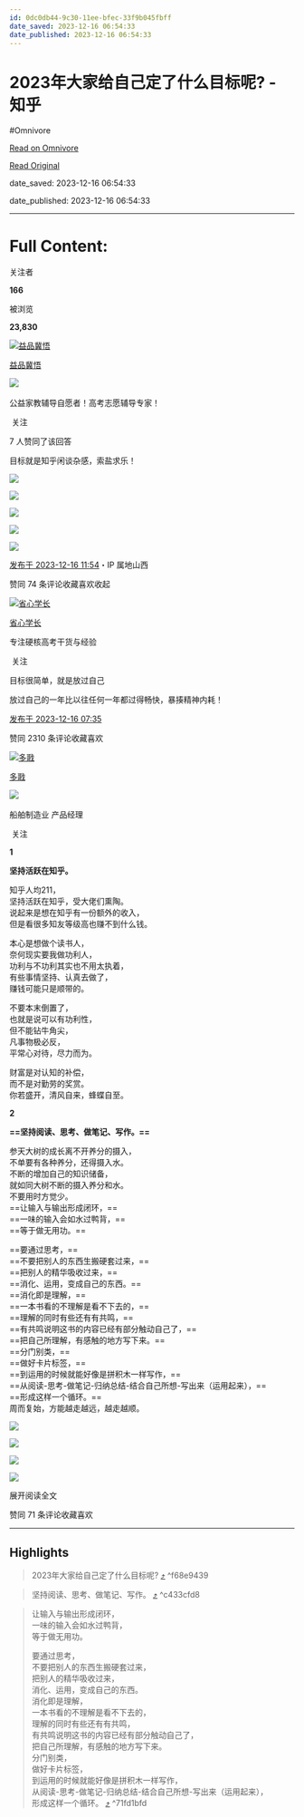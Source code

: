 ```yaml
---
id: 0dc0db44-9c30-11ee-bfec-33f9b045fbff
date_saved: 2023-12-16 06:54:33
date_published: 2023-12-16 06:54:33
---
```


# 2023年大家给自己定了什么目标呢? - 知乎
#Omnivore

[Read on Omnivore](https://omnivore.app/me/2023-18c73749699)

[Read Original](https://www.zhihu.com/question/635147154/answer/3328065114)

date_saved: 2023-12-16 06:54:33

date_published: 2023-12-16 06:54:33

--- 

# Full Content: 

关注者

**166**

被浏览

**23,830**

[![益品冀悟](https://proxy-prod.omnivore-image-cache.app/0x0,s9KHLbnlTHoSY3nGJKwFm2jl6pSDE7V5_jRLRBGAbDBI/https://pic1.zhimg.com/v2-394dbc97f00d473ec6ec9cde7615bc86_l.jpg?source=2c26e567)](https://www.zhihu.com/people/1111122-38-73)

[益品冀悟](https://www.zhihu.com/people/1111122-38-73)

​![](https://proxy-prod.omnivore-image-cache.app/0x0,sRpP1H2oa_TfsDLpATwsIt6ipVLRN7HlUZGTch2Ee4JQ/https://picx.zhimg.com/v2-4812630bc27d642f7cafcd6cdeca3d7a.jpg?source=88ceefae)

公益家教辅导自愿者！高考志愿辅导专家！

​ 关注

7 人赞同了该回答

目标就是知乎闲谈杂感，索盐求乐！

![](https://proxy-prod.omnivore-image-cache.app/1536x2048,sa9UPxZ8BE2Vx4W7cKJHhZbPmOT2ELBOptCuZ6lF5x4c/https://pic1.zhimg.com/50/v2-e684b0bfc139384e7a05c9d2a47a5b8c_720w.jpg?source=2c26e567)

![](https://proxy-prod.omnivore-image-cache.app/1536x2048,swJfA_YaJYYoOCblATfDqmgz72hsX1zt8XnjQGrQU2fQ/https://picx.zhimg.com/50/v2-99ed7561dd86048c49a1112466528570_720w.jpg?source=2c26e567)

![](https://proxy-prod.omnivore-image-cache.app/1536x2048,spJ4xL6QpX9_aMESGtMB-BYOqXAkJ130ztwlF2SUUfHk/https://pica.zhimg.com/50/v2-5adeeedd83aab00ec9eeb9189ec6463b_720w.jpg?source=2c26e567)

![](https://proxy-prod.omnivore-image-cache.app/1536x2048,si8p0KnXwg4BYv-E_CrlrGJOARTt_2UhaKWxqZLaFgCo/https://picx.zhimg.com/50/v2-6a309a604ec63bf6a12fd36c3793bd02_720w.jpg?source=2c26e567)

![](https://proxy-prod.omnivore-image-cache.app/1536x2048,sc9oG9XIfZduCRtG18w9UvXwd9GIMXFx3oDHOu3kgeo0/https://picx.zhimg.com/50/v2-6e27cd31acf60ba8cc17062cbb3791ab_720w.jpg?source=2c26e567)

[发布于 2023-12-16 11:54](https://www.zhihu.com/question/635147154/answer/3328065114)・IP 属地山西

​赞同 7​​4 条评论​收藏​喜欢收起​

[![省心学长](https://proxy-prod.omnivore-image-cache.app/0x0,sYoYdzfkUovXLHN8Y52jVglQKSW6A6WCyCIuWpjSgXoU/https://pic1.zhimg.com/v2-d4f1c7a7e2a9e6386beff4c4ef301e39_l.jpg?source=1def8aca)](https://www.zhihu.com/people/xiao-bei-8-12)

[省心学长](https://www.zhihu.com/people/xiao-bei-8-12)

专注硬核高考干货与经验

​ 关注

目标很简单，就是放过自己

放过自己的一年比以往任何一年都过得畅快，暴揍精神内耗！

[发布于 2023-12-16 07:35](https://www.zhihu.com/question/635147154/answer/3327833765)

​赞同 23​​10 条评论​收藏​喜欢

[![多戨](https://proxy-prod.omnivore-image-cache.app/0x0,slVjwDFl8GkvWfJnUP4xRjLDeEOIZyAW_BZiCrwfuK_4/https://pic1.zhimg.com/v2-0f42820f4439b1effb59325de8010cc1_l.jpg?source=1def8aca)](https://www.zhihu.com/people/zheye9527)

[多戨](https://www.zhihu.com/people/zheye9527)

[​](https://www.zhihu.com/question/48510028)​![](https://proxy-prod.omnivore-image-cache.app/0x0,sEQaOWrSM4sYxMszrQ6lhsM51WgM5AvlqxCkeG6GJZz4/https://pic1.zhimg.com/v2-4812630bc27d642f7cafcd6cdeca3d7a.jpg?source=88ceefae)

船舶制造业 产品经理

​ 关注

**1**

**坚持活跃在知乎。**

知乎人均211，  
坚持活跃在知乎，受大佬们熏陶。  
说起来是想在知乎有一份额外的收入，  
但是看很多知友等级高也赚不到什么钱。

本心是想做个读书人，  
奈何现实要我做功利人，  
功利与不功利其实也不用太执着，  
有些事情坚持、认真去做了，  
赚钱可能只是顺带的。

不要本末倒置了，  
也就是说可以有功利性，  
但不能钻牛角尖，  
凡事物极必反，  
平常心对待，尽力而为。

财富是对认知的补偿，  
而不是对勤劳的奖赏。  
你若盛开，清风自来，蜂蝶自至。

**2**

**==坚持阅读、思考、做笔记、写作。==**

参天大树的成长离不开养分的摄入，  
不单要有各种养分，还得摄入水。  
不断的增加自己的知识储备，  
就如同大树不断的摄入养分和水。  
不要用时方觉少。  
==让输入与输出形成闭环，==  
==一味的输入会如水过鸭背，==  
==等于做无用功。==

==要通过思考，==  
==不要把别人的东西生搬硬套过来，==  
==把别人的精华吸收过来，==  
==消化、运用，变成自己的东西。==  
==消化即是理解，==  
==一本书看的不理解是看不下去的，==  
==理解的同时有些还有有共鸣，==  
==有共鸣说明这书的内容已经有部分触动自己了，==  
==把自己所理解，有感触的地方写下来。==  
==分门别类，==  
==做好卡片标签，==  
==到运用的时候就能好像是拼积木一样写作，==  
==从阅读-思考-做笔记-归纳总结-结合自己所想-写出来（运用起来），==  
==形成这样一个循环。==  
周而复始，方能越走越远，越走越顺。

![](https://proxy-prod.omnivore-image-cache.app/1280x0,sIFd7EBPq8ai90zrQgwNuChsM4Z6tSx3e1e0CjiiKRFk/https://picx.zhimg.com/50/v2-ecb2c8f91c22275ad79ddb3c03772b31_720w.jpg?source=1def8aca)

![](https://proxy-prod.omnivore-image-cache.app/853x0,sDPClRFfbakozV_8Kp_F4JhbqW_2_7E_D7Tzrp0R6n4E/https://picx.zhimg.com/50/v2-7b46ae7f0227be126fcff474da2abca5_720w.jpg?source=1def8aca)

![](https://proxy-prod.omnivore-image-cache.app/1280x0,sF-aLYOqnOlh8Q89j7lnDNjXXrCtDJRvwhXzyPOrmvys/https://pica.zhimg.com/50/v2-9cc069887dc52b223f79ea4074def40a_720w.jpg?source=1def8aca)

![](https://proxy-prod.omnivore-image-cache.app/1280x0,sfC-imca3s8tDp6TR1MqVQ-xF-rTSUSpI63FopxiNsWQ/https://pic1.zhimg.com/50/v2-b791b19b7d7f104f6b04299b547a27f0_720w.jpg?source=1def8aca)

展开阅读全文​

​赞同 7​​1 条评论​收藏​喜欢

---

## Highlights

> 2023年大家给自己定了什么目标呢? [⤴️](https://omnivore.app/me/2023-18c73749699#f68e9439-ddf2-42a8-8bbd-1b7eb7712d8f)  ^f68e9439

> 坚持阅读、思考、做笔记、写作。 [⤴️](https://omnivore.app/me/2023-18c73749699#c433cfd8-b943-436b-aec2-78a69d73123d)  ^c433cfd8

> 让输入与输出形成闭环，  
> 一味的输入会如水过鸭背，  
> 等于做无用功。
> 
> 要通过思考，  
> 不要把别人的东西生搬硬套过来，  
> 把别人的精华吸收过来，  
> 消化、运用，变成自己的东西。  
> 消化即是理解，  
> 一本书看的不理解是看不下去的，  
> 理解的同时有些还有有共鸣，  
> 有共鸣说明这书的内容已经有部分触动自己了，  
> 把自己所理解，有感触的地方写下来。  
> 分门别类，  
> 做好卡片标签，  
> 到运用的时候就能好像是拼积木一样写作，  
> 从阅读-思考-做笔记-归纳总结-结合自己所想-写出来（运用起来），  
> 形成这样一个循环。 [⤴️](https://omnivore.app/me/2023-18c73749699#71fd1bfd-3150-4d4c-966f-08aa78319d1a)  ^71fd1bfd

